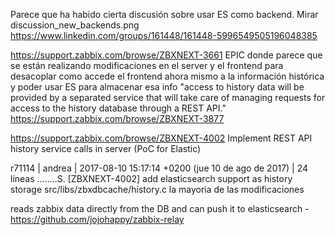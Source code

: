 Parece que ha habido cierta discusión sobre usar ES como backend.
Mirar discussion_new_backends.png
https://www.linkedin.com/groups/161448/161448-5996549505196048385

https://support.zabbix.com/browse/ZBXNEXT-3661
EPIC donde parece que se están realizando modificaciones en el server y el frontend para desacoplar como accede el frontend ahora mismo a la información histórica y poder usar ES para almacenar esa info
"access to history data will be provided by a separated service that will take care of managing requests for access to the history database through a REST API." https://support.zabbix.com/browse/ZBXNEXT-3877

https://support.zabbix.com/browse/ZBXNEXT-4002
Implement REST API history service calls in server (PoC for Elastic)

r71114 | andrea | 2017-08-10 15:17:14 +0200 (jue 10 de ago de 2017) | 24 líneas
........S. [ZBXNEXT-4002] add elasticsearch support as history storage
src/libs/zbxdbcache/history.c la mayoria de las modificaciones





reads zabbix data directly from the DB and can push it to elasticsearch - https://github.com/jojohappy/zabbix-relay
